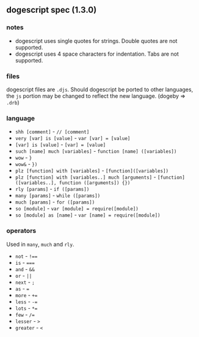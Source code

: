 ## dogescript spec (1.3.0)

### notes

* dogescript uses single quotes for strings. Double quotes are not supported.
* dogescript uses 4 space characters for indentation. Tabs are not supported.

### files

dogescript files are `.djs`. Should dogescript be ported to other languages, the `js` portion may be changed to reflect the new language. (dogeby => `.drb`)

### language

* `shh [comment]` - `// [comment]`
* `very [var] is [value]` - `var [var] = [value]`
* `[var] is [value]` - `[var] = [value]`
* `such [name] much [variables]` - `function [name] ([variables])`
* `wow` - `}`
* `wow&` - `})`
* `plz [function] with [variables]` - `[function]([variables])`
* `plz [function] with [variables..] much [arguments]` - `[function]([variables..], function ([arguments]) {})`
* `rly [params]` - `if ([params])`
* `many [params]` - `while ([params])`
* `much [params]` - `for ([params])`
* `so [module]` - `var [module] = require([module])`
* `so [module] as [name]` - `var [name] = require([module])`

### operators

Used in `many`, `much` and `rly`.

* `not` - `!==`
* `is` - `===`
* `and` - `&&`
* `or` - `||`
* `next` - `; `
* `as` - `=`
* `more` - `+=`
* `less` - `-=`
* `lots` - `*=`
* `few` - `/=`
* `lesser` - `>`
* `greater` - `<`
